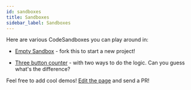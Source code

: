 ```yaml
---
id: sandboxes
title: Sandboxes
sidebar_label: Sandboxes
---
```


Here are various CodeSandboxes you can play around in:

* [Empty Sandbox](https://codesandbox.io/s/kea-starter-8msre?file=/src/app.js) - fork this
  to start a new project!

* [Three button counter](https://codesandbox.io/s/kea-three-buttons-fbfv6?file=/src/app.js) - with
 two ways to do the logic. Can you guess what's the difference?
  

Feel free to add cool demos! [Edit the page](https://github.com/keajs/kea-docs/edit/master/docs/playground/sandboxes.md) and send a PR! 
